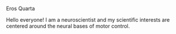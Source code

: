 Eros Quarta

Hello everyone!
I am a neuroscientist and my scientific interests are centered around the neural bases of motor control.

<!---
ErosQuarta/ErosQuarta is a ✨ special ✨ repository because its `README.md` (this file) appears on your GitHub profile.
You can click the Preview link to take a look at your changes.
--->
